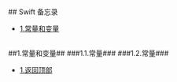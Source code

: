 <h2 id="0"></h2> 
## Swift 备忘录

* [1.常量和变量](#1) 

<h2 id="1"></h2> 
##1.常量和变量##
###1.1.常量###
###1.2.常量###

* [1.返回顶部](#0) 

